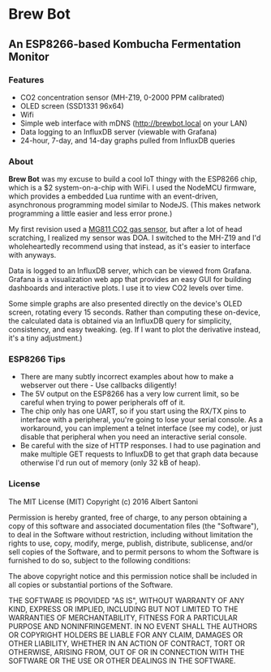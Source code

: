 # Brew Bot
## An ESP8266-based Kombucha Fermentation Monitor


### Features
* CO2 concentration sensor (MH-Z19, 0-2000 PPM calibrated)
* OLED screen (SSD1331 96x64)
* Wifi
* Simple web interface with mDNS (http://brewbot.local on your LAN)
* Data logging to an InfluxDB server (viewable with Grafana)
* 24-hour, 7-day, and 14-day graphs pulled from InfluxDB queries


### About

**Brew Bot** was my excuse to build a cool IoT thingy with the ESP8266 chip, which is a $2 system-on-a-chip with WiFi. I used the NodeMCU firmware, which provides a embedded Lua runtime with an event-driven, asynchronous programming model similar to NodeJS. (This makes network programming a little easier and less error prone.)

My first revision used a [MG811 CO2 gas sensor](http://sandboxelectronics.com/files/SEN-000007/MG811.pdf), but after a lot of head scratching, I realized my sensor was DOA. I switched to the MH-Z19 and I'd wholeheartedly recommend using that instead, as it's easier to interface with anyways.

Data is logged to an InfluxDB server, which can be viewed from Grafana. Grafana is a visualization web app that provides an easy GUI for building dashboards and interactive plots. I use it to view CO2 levels over time.

Some simple graphs are also presented directly on the device's OLED screen, rotating every 15 seconds. Rather than computing these on-device, the calculated data is obtained via an InfluxDB query for simplicity, consistency, and easy tweaking. (eg. If I want to plot the derivative instead, it's a tiny adjustment.)



### ESP8266 Tips

* There are many subtly incorrect examples about how to make a webserver out there - Use callbacks diligently!
* The 5V output on the ESP8266 has a very low current limit, so be careful when trying to power peripherals off of it.
* The chip only has one UART, so if you start using the RX/TX pins to interface with a peripheral, you're going to lose your serial console. As a workaround, you can implement a telnet interface (see my code), or just disable that peripheral when you need an interactive serial console.
* Be careful with the size of HTTP responses. I had to use pagination and make multiple GET requests to InfluxDB to get that graph data because otherwise I'd run out of memory (only 32 kB of heap).



### License

The MIT License (MIT)
Copyright (c) 2016 Albert Santoni

Permission is hereby granted, free of charge, to any person obtaining a copy of this software and associated documentation files (the "Software"), to deal in the Software without restriction, including without limitation the rights to use, copy, modify, merge, publish, distribute, sublicense, and/or sell copies of the Software, and to permit persons to whom the Software is furnished to do so, subject to the following conditions:

The above copyright notice and this permission notice shall be included in all copies or substantial portions of the Software.

THE SOFTWARE IS PROVIDED "AS IS", WITHOUT WARRANTY OF ANY KIND, EXPRESS OR IMPLIED, INCLUDING BUT NOT LIMITED TO THE WARRANTIES OF MERCHANTABILITY, FITNESS FOR A PARTICULAR PURPOSE AND NONINFRINGEMENT. IN NO EVENT SHALL THE AUTHORS OR COPYRIGHT HOLDERS BE LIABLE FOR ANY CLAIM, DAMAGES OR OTHER LIABILITY, WHETHER IN AN ACTION OF CONTRACT, TORT OR OTHERWISE, ARISING FROM, OUT OF OR IN CONNECTION WITH THE SOFTWARE OR THE USE OR OTHER DEALINGS IN THE SOFTWARE.



